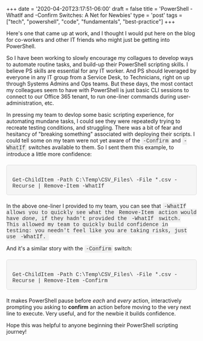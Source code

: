 +++
date = '2020-04-20T23:17:51-06:00'
draft = false
title = 'PowerShell -WhatIf and -Confirm Switches: A Net for Newbies'
type = 'post'
tags = ["tech", "powershell", "code", "fundamentals", "best-practice"]
+++

<style>
/* Base style for code blocks */
.code-block {
    padding: 15px;                    /* Padding around the code */
    font-family: 'Courier New', Courier, monospace; /* Monospace font */
    white-space: pre-wrap;            /* Preserve whitespace and wrap lines */
    border-radius: 5px;               /* Rounded corners */
    overflow-x: auto;                 /* Horizontal scroll if needed */
    margin: 20px 0;                   /* Vertical spacing */
    /* Default colors (light mode) */
    background-color: #f5f5f5;        /* Light gray background */
    border: 1px solid #ddd;           /* Light border */
    color: #333;                      /* Dark text for readability */
}

/* Style for inline monospace text */
.mono {
    font-family: 'Courier New', Courier, monospace; /* Monospace font */
    background-color: #f0f0f0;        /* Light background to highlight */
    padding: 2px 4px;                  /* Padding around text */
    border-radius: 3px;                /* Rounded corners */
}

/* Dark mode overrides for code blocks */
@media (prefers-color-scheme: dark) {
    .code-block {
        background-color: #2d2d2d;    /* Dark background */
        border: 1px solid #555;        /* Darker border */
        color: #f8f8f2;                /* Light text for readability */
    }

    .mono {
        background-color: #3c3c3c;     /* Darker background for inline code */
        color: #f8f8f2;                /* Light text */
    }
}

/* Optional: Light mode overrides (for explicitness) */
@media (prefers-color-scheme: light) {
    .code-block {
        background-color: #f5f5f5;     /* Light gray background */
        border: 1px solid #ddd;        /* Light border */
        color: #333;                   /* Dark text */
    }

    .mono {
        background-color: #f0f0f0;     /* Light background */
        color: #333;                   /* Dark text */
    }
}
</style>

Here's one that came up at work, and I thought I would put here on the blog for co-workers and other IT friends who might just be getting into PowerShell.<br />

So I have been working to slowly encourage my collagues to develop ways to automate routine tasks, and build-up their PowerShell scripting skills. I believe PS skills are essential for any IT worker.  And PS should leveraged by everyone in any IT group from a Service Desk, to Technicians, right on up through Systems Admins and Ops teams. But these days, the most contact my colleagues seem to have with PowerShell is just basic CLI sessions to connect to our Office 365 tenant, to run one-liner commands during user-administration, etc. <br />  

In pressing my team to devlop some basic scripting experience, for automating mundane tasks, I could see they were repeatedly trying to recreate testing conditions, and struggling.  There was a bit of fear and hesitancy of "breaking something" associated with deploying their scripts. I could tell some on my team were not yet aware of the <span class="mono">-Confirm</span> and <span class="mono">-WhatIf</span> switches available to them. So I sent them this example, to introduce a little more confidence:


<div class="code-block">
Get-ChildItem -Path C:\Temp\CSV_Files\ -File *.csv -Recurse | Remove-Item -WhatIf
</div>

In the above one-liner I provided to my team, you can see that <span class="mono">-WhatIf<span> allows you to quickly see what the <span class="mono">Remove-Item</span> action would have <i>done</i>, if they hadn't provided the <span class="mono">-WhatIf</span> switch.<br /> This allowed my team to quickly build confidence in testing: you needn't feel like you are taking risks, just use <span class="mono">-WhatIf<span>.<br />  

And it's a similar story with the <span class="mono">-Confirm</span> switch: <br />
<div class="code-block">
Get-ChildItem -Path C:\Temp\CSV_Files\ -File *.csv -Recurse | Remove-Item -Confirm
</div>

It makes PowerShell pause before <i>each</i> and <i>every</i> action, interactively prompting you asking to <b>confirm</b> an action before moving to the very next line to execute. Very useful, and for the newbie it builds confidence. <br />

Hope this was helpful to anyone beginning their PowerShell scripting journey!